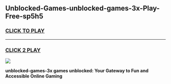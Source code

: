 
## Unblocked-Games-unblocked-games-3x-Play-Free-sp5h5
<h3>
<a href="https://premium76.site?title=unblocked-games-3x&ref=18A">CLICK TO PLAY</a></h3>
<hr>

<h3>
<a href="https://premium76.site?title=unblocked-games-3x&ref=18A">CLICK 2 PLAY</a>
  
</h3>

<a href="https://premium76.site?title=unblocked-games-3x&ref=18A"><img src="https://clearcache.store/games.png"></a>


**unblocked-games-3x games unblocked: Your Gateway to Fun and Accessible Online Gaming**
